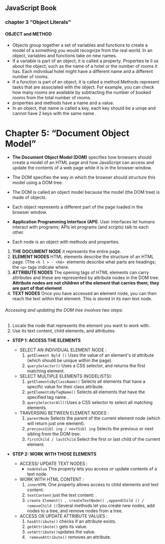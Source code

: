 ## JavaScript Book 
### chapter 3 “Object Literals”
#### OBJECT and METHOD
* Objects group together a set of variables and functions to create a model of a something you would recognize from the real world. In an object, variables and functions take on new names.
* If a variable is part of an object, it is called a property. Properties te ll us about the object, such as the name of a hotel or the number of rooms it has. Each individual hotel might have a different name and a different number of rooms.
* If a function is part of an object, it is called a method.Methods represent tasks that are associated with the object. For example, you can check how many rooms are available by subtracting the number of booked rooms from the total number of rooms. 
* properties and methods have a name and a value.
* In an object, that name is called a key, each key should be a uniqe and cannot have 2 keys with the same name .


# Chapter 5: “Document Object Model”
* **The Document Object Model (DOM)** specifies how browsers should create a model of an HTML page and how JavaScript can access and update the contents of a web page while it is in the browser window.

* The DOM specifies the way in which the browser should structure this model using a DOM tree.
* The DOM is called an object model because the model (the DOM tree) is made of objects.
* Each object represents a different part of the page loaded in the browser window.
* **Application Programming Interface (API)**. User interfaces let humans interact with programs; APls let programs (and scripts) talk to each other.
* Each node is an object with methods and properties.

1. **THE DOCUMENT NODE** it represents the entire page.
2. **ELEMENT NODES** HTML elements describe the structure of an HTML page. (The `<h l > - <h6> `elements describe what parts are headings; the `<p>` tags indicate where.
3. **ATTRIBUTE NODES** The opening tags of HTML elements can carry attributes and these are represented by attribute nodes in the DOM tree. **Attribute nodes are not children of the element that carries them; they are part of that element**
4. **TEXT NODES** Once you have accessed an element node, you can then reach the text within that element. This is stored in its own text node.



###### Accessing and updating the DOM tree involves two steps:
1. Locate the node that represents the element you want to work with.
2. Use its text content, child elements, and attributes.




* **STEP 1: ACCESS THE ELEMENTS**
     * SELECT AN INDIVIDUAL ELEMENT NODE : 
         1. `getElement Byld ()` Uses the value of an element's id attribute (which should be unique within the page).
         2. `querySelector()` Uses a CSS selector, and returns the first matching element.
    * SELECT MULTIPLE ELEMENTS (NODELISTS):
         1. `getElementsByClassName()` Selects all elements that have a specific value for their class attribute.
         2. `getElementsByTagName()` Selects all elements that have the specified tag name .
         3. `querySelectorAll()`Uses a CSS selector to select all  matching elements.
    * TRAVERSING BETWEEN ELEMENT NODES :
         1. `parentNode` Selects the parent of the current element node (which will return just one element).
         2. `previousSibl ing / nextSibl ing` Selects the previous or next sibling from the DOM tree.
         3. `firstChild / lastChild` Select the first or last child of the current element.

* **STEP 2: WORK WITH THOSE ELEMENTS**
     * ACCESS/ UPDATE TEXT NODES :
         * `nodeValue`  This property lets you access or update contents of a text node.
    * WORK WITH HTML CONTENT : 
         1. `innerHTML` One property allows access to child elements and text content:
         2. `textContent`  just the text content: .
         3.  `create Element() , createTextNode() ,appendChild () / removeChild ()`Several methods let you create new nodes, add nodes to a tree, and remove nodes from a tree.
    * ACCESS OR UPDATE ATTRIBUTE VALUES :
         1. `hasAttribute()` checks if an attribute exists.
         2. `getAttribute()` gets its value.
         3. `setAttribute()`updates the value.
         4. ` removeAttribute()` removes an attribute.

